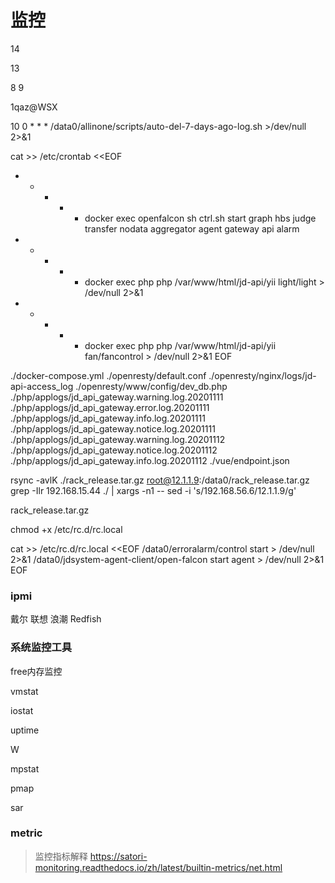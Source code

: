 <!--
 * @Descripttion: 
 * @version: 
 * @Author: WangShuaibing
 * @Date: 2020-11-17 21:20:52
 * @LastEditors: WangShuaibing
 * @LastEditTime: 2020-11-30 10:01:10
-->
# 监控
14 

13

8
9

1qaz@WSX





10 0 * * * /data0/allinone/scripts/auto-del-7-days-ago-log.sh >/dev/null 2>&1


cat >> /etc/crontab <<EOF
* * * * * docker exec openfalcon sh ctrl.sh start graph hbs judge transfer nodata aggregator agent gateway api alarm
* * * * * docker exec php php /var/www/html/jd-api/yii light/light > /dev/null 2>&1
* * * * * docker exec php php /var/www/html/jd-api/yii fan/fancontrol > /dev/null 2>&1
EOF




./docker-compose.yml
./openresty/default.conf
./openresty/nginx/logs/jd-api-access_log
./openresty/www/config/dev_db.php
./php/applogs/jd_api_gateway.warning.log.20201111
./php/applogs/jd_api_gateway.error.log.20201111
./php/applogs/jd_api_gateway.info.log.20201111
./php/applogs/jd_api_gateway.notice.log.20201111
./php/applogs/jd_api_gateway.warning.log.20201112
./php/applogs/jd_api_gateway.notice.log.20201112
./php/applogs/jd_api_gateway.info.log.20201112
./vue/endpoint.json


rsync -avlK ./rack_release.tar.gz root@12.1.1.9:/data0/rack_release.tar.gz
grep -Ilr 192.168.15.44 ./ | xargs -n1 -- sed -i 's/192.168.56.6/12.1.1.9/g'

rack_release.tar.gz

chmod +x /etc/rc.d/rc.local

cat >> /etc/rc.d/rc.local <<EOF
/data0/erroralarm/control start > /dev/null 2>&1
/data0/jdsystem-agent-client/open-falcon start agent > /dev/null 2>&1
EOF


### ipmi
戴尔
联想
浪潮
Redfish



### 系统监控工具
free内存监控

vmstat

iostat

uptime

W

mpstat

pmap

sar


### metric

> 监控指标解释
https://satori-monitoring.readthedocs.io/zh/latest/builtin-metrics/net.html